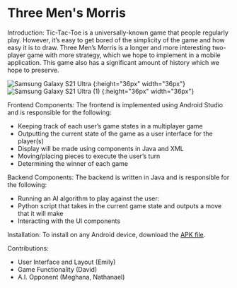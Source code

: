 # Three Men's Morris

Introduction: Tic-Tac-Toe is a universally-known game that people regularly play. However, it’s easy to get bored of the simplicity of the game and how easy it is to draw. Three Men’s Morris is a longer and more interesting two-player game with more strategy, which we hope to implement in a mobile application. This game also has a significant amount of history which we hope to preserve.

![Samsung Galaxy S21 Ultra](https://user-images.githubusercontent.com/69011770/236555375-b4fc745b-0f9b-43c5-93d3-e0f5a5b5acd2.png) {:height="36px" width="36px"} ![Samsung Galaxy S21 Ultra (1)](https://user-images.githubusercontent.com/69011770/236555395-e2475007-5be3-49ef-a9c4-fa18fde257ea.png) {:height="36px" width="36px"}

Frontend Components: The frontend is implemented using Android Studio and is responsible for the following:
- Keeping track of each user’s game states in a multiplayer game
- Outputting the current state of the game as a user interface for the player(s)
- Display will be made using components in Java and XML
- Moving/placing pieces to execute the user’s turn
- Determining the winner of each game

Backend Components: The backend is written in Java and is responsible for the following:
- Running an AI algorithm to play against the user:
- Python script that takes in the current game state and outputs a move that it will make
- Interacting with the UI components

Installation: To install on any Android device, download the [APK file](https://drive.google.com/file/d/1Q9wAaApMq9kEAXZfEe417f6GID_Gt0FN/view?usp=share_link).


Contributions:
- User Interface and Layout (Emily)
- Game Functionality (David)
- A.I. Opponent (Meghana, Nathanael)
